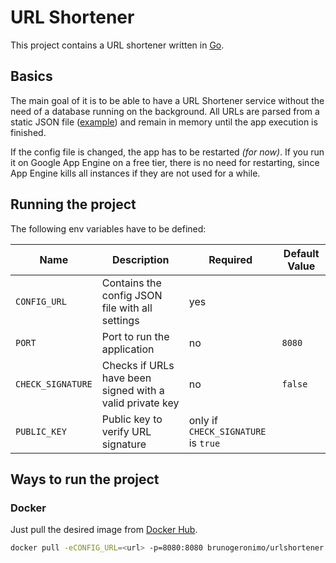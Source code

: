 # URL Shortener

This project contains a URL shortener written in [Go](https://go.dev).

## Basics

The main goal of it is to be able to have a URL Shortener service without the need of a database running on the 
background. All URLs are parsed from a static JSON file ([example](config.json.example)) and remain in memory until the
app execution is finished.

If the config file is changed, the app has to be restarted _(for now)_. If you run it on Google App Engine on a free 
tier, there is no need for restarting, since App Engine kills all instances if they are not used for a while.

## Running the project

The following env variables have to be defined:

| Name              | Description                                              | Required                            | Default Value |
|-------------------|----------------------------------------------------------|-------------------------------------|---------------|
| `CONFIG_URL`      | Contains the config JSON file with all settings          | yes                                 |               |
| `PORT`            | Port to run the application                              | no                                  | `8080`        |
| `CHECK_SIGNATURE` | Checks if URLs have been signed with a valid private key | no                                  | `false`       |
| `PUBLIC_KEY`      | Public key to verify URL signature                       | only if `CHECK_SIGNATURE` is `true` |               |

## Ways to run the project

### Docker

Just pull the desired image from [Docker Hub](https://hub.docker.com/repository/docker/brunogeronimo/urlshortener).

```sh
docker pull -eCONFIG_URL=<url> -p=8080:8080 brunogeronimo/urlshortener:latest
```
